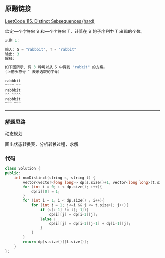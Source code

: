 ## 原题链接

[LeetCode 115. Distinct Subsequences (hard)](https://leetcode-cn.com/problems/distinct-subsequences/)

给定一个字符串 S 和一个字符串 T，计算在 S 的子序列中 T 出现的个数。

```cpp
示例 1:

输入: S = "rabbbit", T = "rabbit"
输出: 3
解释:

如下图所示, 有 3 种可以从 S 中得到 "rabbit" 的方案。
(上箭头符号 ^ 表示选取的字母)

rabbbit
^^^^ ^^
rabbbit
^^ ^^^^
rabbbit
^^^ ^^^
```

---


### 解题思路

动态规划

画出状态转换表，分析转换过程，求解

### 代码

```cpp
class Solution {
public:
    int numDistinct(string s, string t) {
        vector<vector<long long>> dp(s.size()+1, vector<long long>(t.size()+1, 0));
        for (int i = 0; i < dp.size(); i++){
            dp[i][0] = 1;
        }
        for (int i = 1; i < dp.size() ; i++){
            for (int j = 1; j<=i && j <= t.size(); j++){
                if (s[i-1] != t[j-1]){
                    dp[i][j] = dp[i-1][j];
                }else {
                    dp[i][j] = dp[i-1][j-1] + dp[i-1][j];
                }
            }
        }
        return dp[s.size()][t.size()];
    }
};
```
